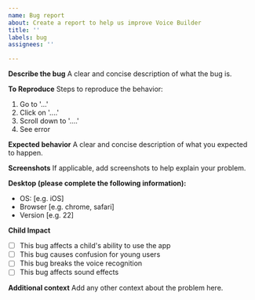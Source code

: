 ```yaml
---
name: Bug report
about: Create a report to help us improve Voice Builder
title: ''
labels: bug
assignees: ''

---
```


**Describe the bug**
A clear and concise description of what the bug is.

**To Reproduce**
Steps to reproduce the behavior:
1. Go to '...'
2. Click on '....'
3. Scroll down to '....'
4. See error

**Expected behavior**
A clear and concise description of what you expected to happen.

**Screenshots**
If applicable, add screenshots to help explain your problem.

**Desktop (please complete the following information):**
 - OS: [e.g. iOS]
 - Browser [e.g. chrome, safari]
 - Version [e.g. 22]

**Child Impact**
- [ ] This bug affects a child's ability to use the app
- [ ] This bug causes confusion for young users
- [ ] This bug breaks the voice recognition
- [ ] This bug affects sound effects

**Additional context**
Add any other context about the problem here.
